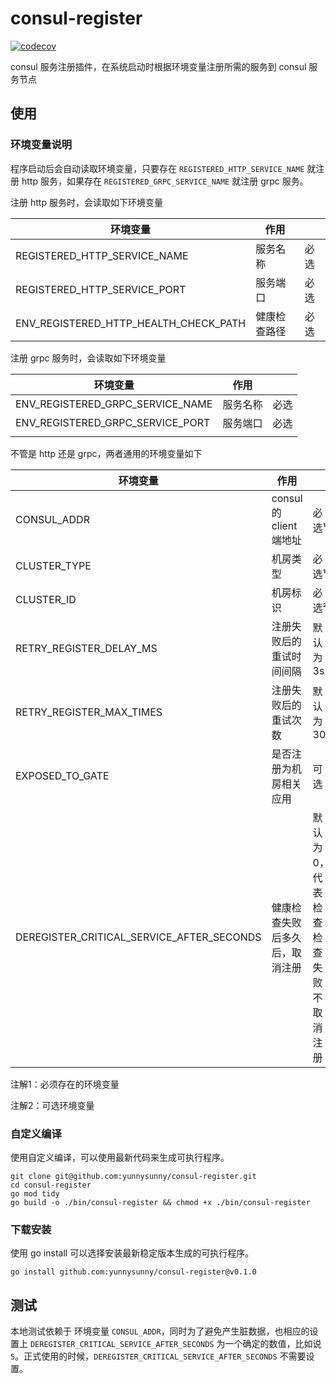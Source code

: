 # consul-register

[![codecov](https://codecov.io/gh/yunnysunny/consul-register/branch/main/graph/badge.svg?token=2JQ40ZUNF2)](https://codecov.io/gh/yunnysunny/consul-register)

consul 服务注册插件，在系统启动时根据环境变量注册所需的服务到 consul 服务节点

## 使用

### 环境变量说明

程序启动后会自动读取环境变量，只要存在 `REGISTERED_HTTP_SERVICE_NAME` 就注册 http 服务，如果存在 `REGISTERED_GRPC_SERVICE_NAME` 就注册 grpc 服务。

注册 http 服务时，会读取如下环境变量

| 环境变量                              | 作用         |      |
| ------------------------------------- | ------------ | ---- |
| REGISTERED_HTTP_SERVICE_NAME          | 服务名称     | 必选 |
| REGISTERED_HTTP_SERVICE_PORT          | 服务端口     | 必选 |
| ENV_REGISTERED_HTTP_HEALTH_CHECK_PATH | 健康检查路径 | 必选 |

注册 grpc 服务时，会读取如下环境变量

| 环境变量                         | 作用     |      |
| -------------------------------- | -------- | ---- |
| ENV_REGISTERED_GRPC_SERVICE_NAME | 服务名称 | 必选 |
| ENV_REGISTERED_GRPC_SERVICE_PORT | 服务端口 | 必选 |
|                                  |          |      |

不管是 http 还是 grpc，两者通用的环境变量如下

| 环境变量                                  | 作用                                           |                                     |
| ----------------------------------------- | ---------------------------------------------- | ----------------------------------- |
| CONSUL_ADDR                               | consul 的 client 端地址                        | 必选¹                               |
| CLUSTER_TYPE                              | 机房类型                                       | 必选¹                               |
| CLUSTER_ID                                | 机房标识                                       | 必选²                               |
| RETRY_REGISTER_DELAY_MS                   | 注册失败后的重试时间间隔                       | 默认为3s                            |
| RETRY_REGISTER_MAX_TIMES                  | 注册失败后的重试次数                           | 默认为300                           |
| EXPOSED_TO_GATE                           | 是否注册为机房相关应用                         | 可选                                |
| DEREGISTER_CRITICAL_SERVICE_AFTER_SECONDS | 健康检查失败后多久后，取消注册                  | 默认为0，代表检查检查失败不取消注册 |

注解1：必须存在的环境变量

注解2：可选环境变量



### 自定义编译
使用自定义编译，可以使用最新代码来生成可执行程序。

```shell
git clone git@github.com:yunnysunny/consul-register.git
cd consul-register
go mod tidy
go build -o ./bin/consul-register && chmod +x ./bin/consul-register
```

### 下载安装
使用 go install 可以选择安装最新稳定版本生成的可执行程序。

```shell
go install github.com:yunnysunny/consul-register@v0.1.0
```

## 测试

本地测试依赖于 环境变量 `CONSUL_ADDR`，同时为了避免产生脏数据，也相应的设置上 `DEREGISTER_CRITICAL_SERVICE_AFTER_SECONDS` 为一个确定的数值，比如说 `5`。正式使用的时候，`DEREGISTER_CRITICAL_SERVICE_AFTER_SECONDS` 不需要设置。
